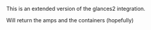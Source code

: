 This is an extended version of the glances2 integration.

Will return the amps and the containers (hopefully)